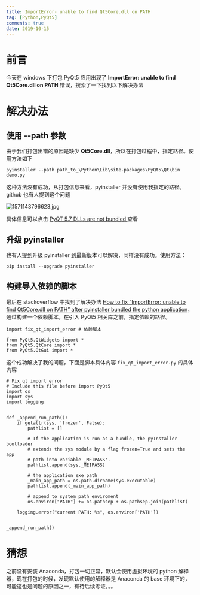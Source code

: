 ```yaml
---
title: ImportError- unable to find Qt5Core.dll on PATH
tag: [Python,PyQt5]
comments: true
date: 2019-10-15
---
```




# 前言

今天在 windows 下打包 PyQt5 应用出现了 **ImportError: unable to find Qt5Core.dll on PATH** 错误，搜索了一下找到以下解决办法


# 解决办法

## 使用 --path 参数

由于我们打包出错的原因是缺少 **Qt5Core.dll**，所以在打包过程中，指定路径。使用方法如下

```
pyinstaller --path path_to_\Python\Lib\site-packages\PyQt5\Qt\bin demo.py
```

这种方法没有成功，从打包信息来看，pyinstaller 并没有使用我指定的路径。github 也有人提到这个问题

![1571143796623.jpg](http://ww1.sinaimg.cn/large/d9e82fa4ly1g7z6dero3nj20ii01idg1.jpg)

具体信息可以点击 [PyQT 5.7 DLLs are not bundled ](https://github.com/pyinstaller/pyinstaller/issues/2152) 查看

## 升级 pyinstaller 

也有人提到升级 pyinstaller 到最新版本可以解决，同样没有成功。使用方法：

```
pip install --upgrade pyinstaller
```

## 构建导入依赖的脚本

最后在 stackoverflow 中找到了解决办法 [How to fix “ImportError: unable to find Qt5Core.dll on PATH” after pyinstaller bundled the python application](https://stackoverflow.com/questions/56949297/how-to-fix-importerror-unable-to-find-qt5core-dll-on-path-after-pyinstaller-b)，通过构建一个依赖脚本，在引入 PyQt5 相关库之前，指定依赖的路径。

```
import fix_qt_import_error # 依赖脚本

from PyQt5.QtWidgets import *
from PyQt5.QtCore import *
from PyQt5.QtGui import *
```

这个成功解决了我的问题，下面是脚本具体内容 `fix_qt_import_error.py` 的具体内容

```
# Fix qt import error
# Include this file before import PyQt5
import os
import sys
import logging
 
 
def _append_run_path():
    if getattr(sys, 'frozen', False):
        pathlist = []
 
        # If the application is run as a bundle, the pyInstaller bootloader
        # extends the sys module by a flag frozen=True and sets the app
        # path into variable _MEIPASS'.
        pathlist.append(sys._MEIPASS)
 
        # the application exe path
        _main_app_path = os.path.dirname(sys.executable)
        pathlist.append(_main_app_path)
 
        # append to system path enviroment
        os.environ["PATH"] += os.pathsep + os.pathsep.join(pathlist)
 
    logging.error("current PATH: %s", os.environ['PATH'])

 
_append_run_path()
```

# 猜想

之前没有安装 Anaconda，打包一切正常，默认会使用虚拟环境的 python 解释器，现在打包的时候，发现默认使用的解释器是 Anaconda 的 base 环境下的，可能这也是问题的原因之一，有待后续考证。。。